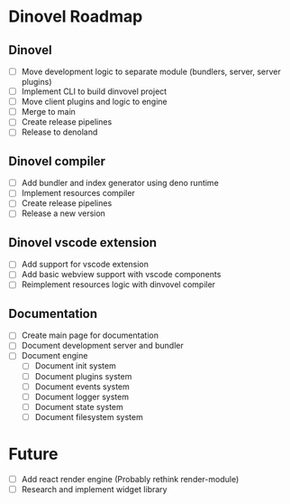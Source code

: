 # Dinovel Roadmap
## Dinovel

- [ ] Move development logic to separate module (bundlers, server, server plugins)
- [ ] Implement CLI to build dinvovel project
- [ ] Move client plugins and logic to engine
- [ ] Merge to main
- [ ] Create release pipelines
- [ ] Release to denoland

## Dinovel compiler

- [ ] Add bundler and index generator using deno runtime
- [ ] Implement resources compiler
- [ ] Create release pipelines
- [ ] Release a new version

## Dinovel vscode extension

- [ ] Add support for vscode extension
- [ ] Add basic webview support with vscode components
- [ ] Reimplement resources logic with dinvovel compiler

## Documentation

- [ ] Create main page for documentation
- [ ] Document development server and bundler
- [ ] Document engine
  - [ ] Document init system
  - [ ] Document plugins system
  - [ ] Document events system
  - [ ] Document logger system
  - [ ] Document state system
  - [ ] Document filesystem system

# Future

- [ ] Add react render engine (Probably rethink render-module)
- [ ] Research and implement widget library
